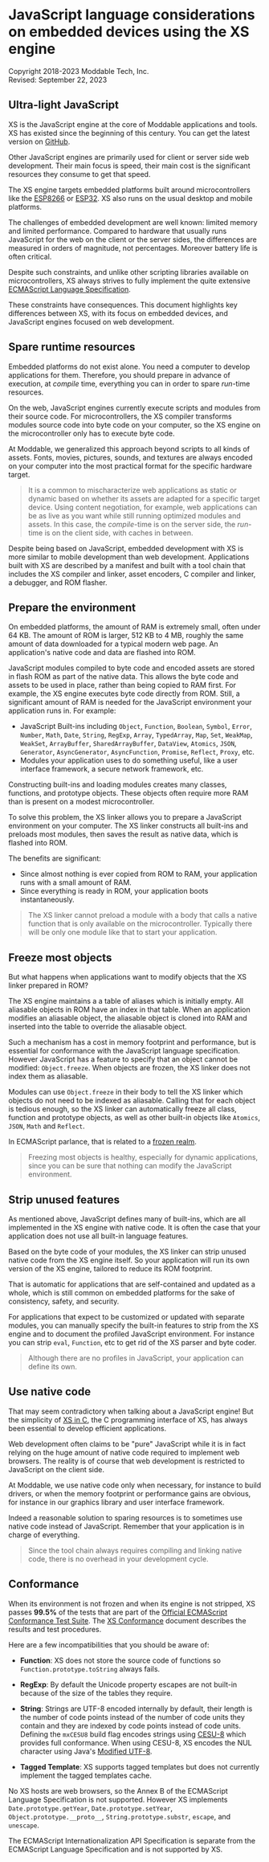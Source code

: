 # JavaScript language considerations on embedded devices using the XS engine
Copyright 2018-2023 Moddable Tech, Inc.<BR>
Revised: September 22, 2023

## Ultra-light JavaScript
XS is the JavaScript engine at the core of Moddable applications and tools. XS has existed since the beginning of this century. You can get the latest version on [GitHub](https://github.com/Moddable-OpenSource/moddable).

Other JavaScript engines are primarily used for client or server side web development. Their main focus is speed, their main cost is the significant resources they consume to get that speed.

The XS engine targets embedded platforms built around microcontrollers like the [ESP8266](https://www.espressif.com/en/products/hardware/esp8266ex/overview) or [ESP32](https://www.espressif.com/en/products/hardware/esp32/overview). XS also runs on the usual desktop and mobile platforms.

The challenges of embedded development are well known: limited memory and limited performance. Compared to hardware that usually runs JavaScript for the web on the client or the server sides, the differences are measured in orders of magnitude, not percentages. Moreover battery life is often critical.

Despite such constraints, and unlike other scripting libraries available on microcontrollers, XS always strives to fully implement the quite extensive [ECMAScript Language Specification](https://tc39.github.io/ecma262/).

These constraints have consequences. This document highlights key differences between XS, with its focus on embedded devices, and  JavaScript engines focused on web development.

## Spare runtime resources
Embedded platforms do not exist alone. You need a computer to develop applications for them. Therefore, you should prepare in advance of execution, at *compile* time, everything you can in order to spare *run*-time resources.

On the web, JavaScript engines currently execute scripts and modules from their source code. For microcontrollers, the XS compiler transforms modules source code into byte code on your computer, so the XS engine on the microcontroller only has to execute byte code.

At Moddable, we generalized this approach beyond scripts to all kinds of assets. Fonts, movies, pictures, sounds, and textures are always encoded on your computer into the most practical format for the specific hardware target.

> It is a common to mischaracterize web applications as static or dynamic based on whether its assets are adapted for a specific target device. Using content negotiation, for example, web applications can be as live as you want while still running optimized modules and assets. In this case, the *compile*-time is on the server side, the *run*-time is on the client side, with caches in between.

Despite being based on JavaScript, embedded development with XS is more similar to mobile development than web development. Applications built with XS are described by a manifest and built with a tool chain that includes the XS compiler and linker, asset encoders, C compiler and linker, a debugger, and ROM flasher.

## Prepare the environment
On embedded platforms, the amount of RAM is extremely small, often under 64 KB. The amount of ROM is larger, 512 KB to 4 MB, roughly the same amount of data downloaded for a typical modern web page. An application's native code and data are flashed into ROM.

JavaScript modules compiled to byte code and encoded assets are stored in flash ROM as part of the native data. This allows the byte code and assets to be used in place, rather than being copied to RAM first. For example, the XS engine executes byte code directly from ROM. Still, a significant amount of RAM is needed for the JavaScript environment your application runs in. For example:

- JavaScript Built-ins including `Object`, `Function`, `Boolean`, `Symbol`, `Error`, `Number`, `Math`, `Date`, `String`, `RegExp`, `Array`, `TypedArray`, `Map`, `Set`, `WeakMap`, `WeakSet`, `ArrayBuffer`, `SharedArrayBuffer`, `DataView`, `Atomics`, `JSON`, `Generator`, `AsyncGenerator`, `AsyncFunction`, `Promise`, `Reflect`, `Proxy`, etc.
- Modules your application uses to do something useful, like a user interface framework, a secure network framework, etc.

Constructing built-ins and loading modules creates many classes, functions, and prototype objects. These objects often require more RAM than is present on a modest microcontroller.

To solve this problem, the XS linker allows you to prepare a JavaScript environment on your computer. The XS linker constructs all built-ins and preloads most modules, then saves the result as native data, which is flashed into ROM.

The benefits are significant:

- Since almost nothing is ever copied from ROM to RAM, your application runs with a small amount of RAM.
- Since everything is ready in ROM, your application boots instantaneously.

> The XS linker cannot preload a module with a body that calls a native function that is only available on the microcontroller. Typically there will be only one module like that to start your application.

## Freeze most objects
But what happens when applications want to modify objects that the XS linker prepared in ROM?

The XS engine maintains a a table of aliases which is initially empty. All aliasable objects in ROM have an index in that table. When an application modifies an aliasable object, the aliasable object is cloned into RAM and inserted into the table to override the aliasable object.

Such a mechanism has a cost in memory footprint and performance, but is essential for conformance with the JavaScript language specification. However JavaScript has a feature to specify that an object cannot be modified: `Object.freeze`. When objects are frozen, the XS linker does not index them as aliasable.

Modules can use `Object.freeze` in their body to tell the XS linker which objects do not need to be indexed as aliasable. Calling that for each object is tedious enough, so the XS linker can automatically freeze all class, function and prototype objects, as well as other built-in objects like `Atomics`, `JSON`, `Math` and `Reflect`.

In ECMAScript parlance, that is related to a [frozen realm](https://github.com/tc39/proposal-frozen-realms).

> Freezing most objects is healthy, especially for dynamic applications, since you can be sure that nothing can modify the JavaScript environment.

## Strip unused features
As mentioned above, JavaScript defines many of built-ins, which are all implemented in the XS engine with native code. It is often the case that your application does not use all built-in language features.

Based on the byte code of your modules, the XS linker can strip unused native code from the XS engine itself. So your application will run its own version of the XS engine, tailored to reduce its ROM footprint.

That is automatic for applications that are self-contained and updated as a whole, which is still common on embedded platforms for the sake of consistency, safety, and security.

For applications that expect to be customized or updated with separate modules, you can manually specify the built-in features to strip from the XS engine and to document the profiled JavaScript environment. For instance you can strip `eval`, `Function`, etc to get rid of the XS parser and byte coder.

> Although there are no profiles in JavaScript, your application can define its own.

## Use native code

That may seem contradictory when talking about a JavaScript engine! But the simplicity of [XS in C](./XS%20in%20C.md), the C programming interface of XS, has always been essential to develop efficient applications.

Web development often claims to be "pure" JavaScript while it is in fact relying on the huge amount of native code required to implement web browsers. The reality is of course that web development is restricted to JavaScript on the client side.

At Moddable, we use native code only when necessary, for instance to build drivers, or when the memory footprint or performance gains are obvious, for instance in our graphics library and user interface framework.

Indeed a reasonable solution to sparing resources is to sometimes use native code instead of JavaScript. Remember that your application is in charge of everything.

> Since the tool chain always requires compiling and linking native code, there is no overhead in your development cycle.

## Conformance
When its environment is not frozen and when its engine is not stripped, XS passes **99.5%** of the tests that are part of the [Official ECMAScript Conformance Test Suite](https://github.com/tc39/test262). The [XS Conformance](./XS%20Conformance.md) document describes the results and test procedures.

Here are a few incompatibilities that you should be aware of:

- **Function**: XS does not store the source code of functions so `Function.prototype.toString` always fails.

- **RegExp**: By default the Unicode property escapes are not built-in because of the size of the tables they require.

- **String**: Strings are UTF-8 encoded internally by default, their length is the number of code points instead of the number of code units they contain and they are indexed by code points instead of code units. Defining the `mxCESU8` build flag encodes strings using [CESU-8](https://en.wikipedia.org/wiki/CESU-8) which provides full conformance. When using CESU-8, XS encodes the NUL character using Java's [Modified UTF-8](https://en.wikipedia.org/wiki/UTF-8#Modified_UTF-8).

- **Tagged Template**: XS supports tagged templates but does not currently implement the tagged templates cache.

No XS hosts are web browsers, so the Annex B of the ECMAScript Language Specification is not supported. However XS implements `Date.prototype.getYear`, `Date.prototype.setYear`, `Object.prototype.__proto__`, `String.prototype.substr`, `escape`, and `unescape`.

The ECMAScript Internationalization API Specification is separate from the ECMAScript Language Specification and is not supported by XS.
